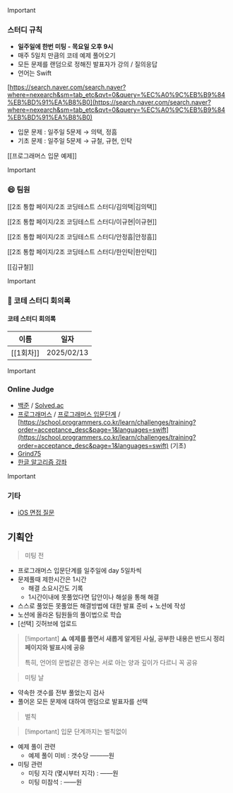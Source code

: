 > [!important]
> 
> ### 스터디 규칙
> 
> - **일주일에 한번 미팅 - 목요일 오후 9시**
> - 매주 5일치 만큼의 코테 예제 풀어오기
> - 모든 문제를 랜덤으로 정해진 발표자가 강의 / 질의응답
> - 언어는 Swift
> 
> [https://search.naver.com/search.naver?where=nexearch&sm=tab_etc&qvt=0&query=%EC%A0%9C%EB%B9%84%EB%BD%91%EA%B8%B0](https://search.naver.com/search.naver?where=nexearch&sm=tab_etc&qvt=0&query=%EC%A0%9C%EB%B9%84%EB%BD%91%EA%B8%B0)
> 
> - 입문 문제 : 일주일 5문제 → 의택, 정흠
> - 기초 문제 : 일주일 5문제 → 규철, 규현, 인탁

  

[[프로그래머스 입문 예제]]

> [!important]
> 
> ### 😄 팀원
> 
> [[2조 통합 페이지/2조 코딩테스트 스터디/김의택|김의택]]
> 
> [[2조 통합 페이지/2조 코딩테스트 스터디/이규현|이규현]]
> 
> [[2조 통합 페이지/2조 코딩테스트 스터디/안정흠|안정흠]]
> 
>   
> 
> [[2조 통합 페이지/2조 코딩테스트 스터디/한인탁|한인탁]]
> 
> [[김규철]]

  

> [!important]
> 
> ### 📝 코테 스터디 회의록
> 
> #### 코테 스터디 회의록
> 
> |이름|일자|
> |---|---|
> |[[1회차]]|2025/02/13|
> 
>   
>   

  

  

> [!important]
> 
> ### Online Judge
> 
> - [백준](https://www.acmicpc.net/) / [Solved.ac](https://solved.ac/)
> - [프로그래머스](https://programmers.co.kr/) / [프로그래머스 입문단계](https://school.programmers.co.kr/learn/challenges/beginner?order=acceptance_desc) / [https://school.programmers.co.kr/learn/challenges/training?order=acceptance_desc&page=1&languages=swift](https://school.programmers.co.kr/learn/challenges/training?order=acceptance_desc&page=1&languages=swift) (기초)
> - [Grind75](https://www.techinterviewhandbook.org/grind75/)
> - [한글 알고리즘 강좌](https://blog.encrypted.gg/category/%EA%B0%95%EC%A2%8C/%EC%8B%A4%EC%A0%84%20%EC%95%8C%EA%B3%A0%EB%A6%AC%EC%A6%98)

  

> [!important]
> 
> ### 기타
> 
> - [iOS 면접 질문](https://github.com/JeaSungLEE/iOSInterviewquestions)

  

## 기획안

> 미팅 전

- 프로그래머스 입문단계를 일주일에 day 5일차씩
- 문제풀때 제한시간은 1시간
    - 해결 소요시간도 기록
    - 1시간이내에 못풀었다면 답안이나 해설을 통해 해결
- 스스로 풀었든 못풀었든 해결방법에 대한 발표 준비 + 노션에 작성
- 노션에 올라온 팀원들의 풀이법으로 학습
- [선택] 깃허브에 업로드

> [!important] **⚠️ 예제를 풀면서 새롭게 알게된 사실, 공부한 내용은 반드시 정리페이지와 발표시에 공유**
> 
> 특히, 언어의 문법같은 경우는 서로 아는 양과 깊이가 다르니 꼭 공유

  

  

> 미팅 날

- 약속한 갯수를 전부 풀었는지 검사
- 풀어온 모든 문제에 대하여 랜덤으로 발표자를 선택

  

> 벌칙

> [!important] 입문 단계까지는 벌칙없이

- 예제 풀이 관련
    - 예제 풀이 미비 : 갯수당 ———원
- 미팅 관련
    - 미팅 지각 (몇시부터 지각) : ——원
    - 미팅 미참석 : ——원